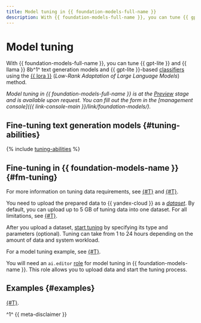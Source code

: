 ```yaml
---
title: Model tuning in {{ foundation-models-full-name }}
description: With {{ foundation-models-full-name }}, you can tune {{ gpt-lite }} and {{ llama }} 8b-1 text generation models and {{ gpt-lite }}-based classifiers using the {{ lora }} method.
---
```


# Model tuning

With {{ foundation-models-full-name }}, you can tune {{ gpt-lite }} and {{ llama }} 8b^1^ text generation models and {{ gpt-lite }}-based [classifiers](../classifier/index.md) using the [{{ lora }}](https://arxiv.org/abs/2106.09685) (_Low-Rank Adaptation of Large Language Models_) method.

_Model tuning in {{ foundation-models-full-name }} is at the [Preview](../../../overview/concepts/launch-stages.md) stage and is available upon request. You can fill out the form in the [management console]({{ link-console-main }}/link/foundation-models/)._

## Fine-tuning text generation models {#tuning-abilities}

{% include [tuning-abilities](../../../_includes/foundation-models/yandexgpt/tuning-abilities.md) %}


## Fine-tuning in {{ foundation-models-name }} {#fm-tuning}

For more information on tuning data requirements, see [{#T}](./generating.md) and [{#T}](./classifier.md).

You need to upload the prepared data to {{ yandex-cloud }} as a [_dataset_](../../dataset/api-ref/grpc/index.md). By default, you can upload up to 5 GB of tuning data into one dataset. For all limitations, see [{#T}](../limits.md).

After you upload a dataset, [start tuning](../../tuning/api-ref/grpc/Tuning/tune.md) by specifying its type and parameters (optional). Tuning can take from 1 to 24 hours depending on the amount of data and system workload.

For a model tuning example, see [{#T}](../../operations/tuning/create.md).

You will need an `ai.editor` [role](../../security/index.md) for model tuning in {{ foundation-models-name }}. This role allows you to upload data and start the tuning process.

## Examples {#examples}

[{#T}](../../operations/tuning/create.md).

^1^ {{ meta-disclaimer }}